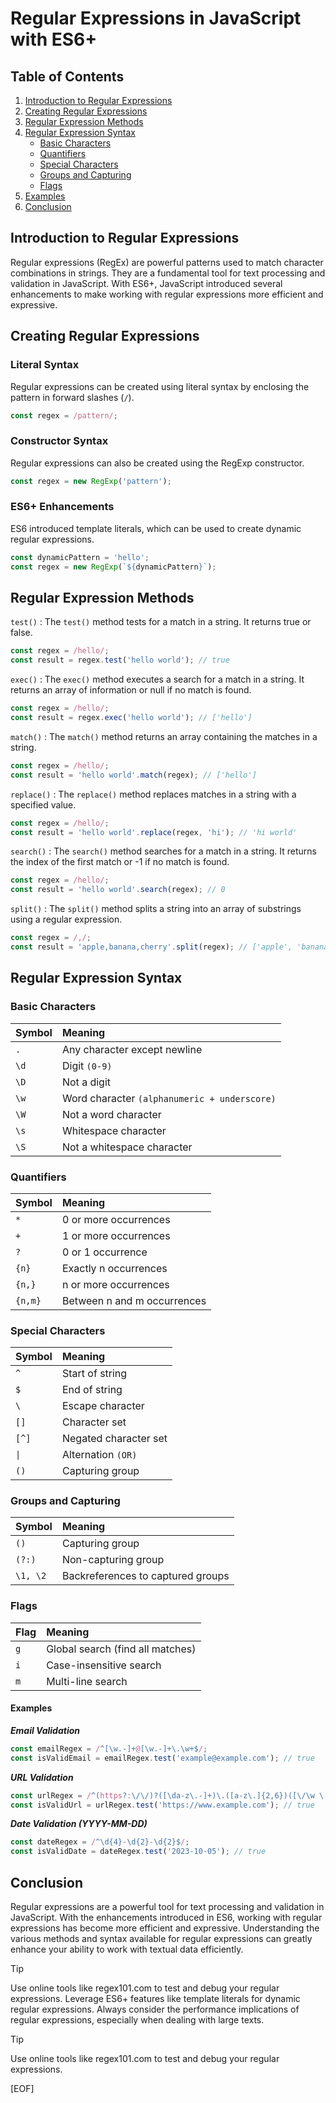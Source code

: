# Regular Expressions in JavaScript with ES6+

## Table of Contents

1. [Introduction to Regular Expressions](#introduction-to-regular-expressions)
2. [Creating Regular Expressions](#creating-regular-expressions)
3. [Regular Expression Methods](#regular-expression-methods)
4. [Regular Expression Syntax](#regular-expression-syntax)
   - [Basic Characters](#basic-characters)
   - [Quantifiers](#quantifiers)
   - [Special Characters](#special-characters)
   - [Groups and Capturing](#groups-and-capturing)
   - [Flags](#flags)
5. [Examples](#examples)
6. [Conclusion](#conclusion)

## Introduction to Regular Expressions

Regular expressions (RegEx) are powerful patterns used to match character combinations in strings. They are a fundamental tool for text processing and validation in JavaScript. With ES6+, JavaScript introduced several enhancements to make working with regular expressions more efficient and expressive.

## Creating Regular Expressions

### Literal Syntax

Regular expressions can be created using literal syntax by enclosing the pattern in forward slashes (`/`).

```javascript
const regex = /pattern/;
```

### Constructor Syntax

Regular expressions can also be created using the RegExp constructor.

```javascript
const regex = new RegExp('pattern');
```

### ES6+ Enhancements

ES6 introduced template literals, which can be used to create dynamic regular expressions.

```javascript
const dynamicPattern = 'hello';
const regex = new RegExp(`${dynamicPattern}`);
```

## Regular Expression Methods

`test()` : The `test()` method tests for a match in a string. It returns true or false.

```javascript
const regex = /hello/;
const result = regex.test('hello world'); // true
```

`exec()` : The `exec()` method executes a search for a match in a string. It returns an array of information or null if no match is found.

```javascript
const regex = /hello/;
const result = regex.exec('hello world'); // ['hello']
```

`match()` : The `match()` method returns an array containing the matches in a string.

```javascript
const regex = /hello/;
const result = 'hello world'.match(regex); // ['hello']
```

`replace()` : The `replace()` method replaces matches in a string with a specified value.

```javascript
const regex = /hello/;
const result = 'hello world'.replace(regex, 'hi'); // 'hi world'
```

`search()` : The `search()` method searches for a match in a string. It returns the index of the first match or -1 if no match is found.

```javascript
const regex = /hello/;
const result = 'hello world'.search(regex); // 0
```

`split()` : The `split()` method splits a string into an array of substrings using a regular expression.

```javascript
const regex = /,/;
const result = 'apple,banana,cherry'.split(regex); // ['apple', 'banana', 'cherry']
```

## Regular Expression Syntax

### Basic Characters

| Symbol | Meaning |
|:-------|:--------|
| `.` | Any character except newline |
| `\d` | Digit `(0-9)` |
| `\D` | Not a digit |
| `\w` | Word character `(alphanumeric + underscore)` |
| `\W` | Not a word character |
| `\s` | Whitespace character |
| `\S` | Not a whitespace character |

### Quantifiers

| Symbol | Meaning |
|:-------|:--------|
| `*` | 0 or more occurrences |
| `+` | 1 or more occurrences |
| `?` | 0 or 1 occurrence |
| `{n}` | Exactly n occurrences |
| `{n,}` | n or more occurrences |
| `{n,m}` | Between n and m occurrences |

### Special Characters

| Symbol | Meaning |
|:-------|:--------|
| `^` | Start of string |
| `$` | End of string |
| `\` | Escape character |
| `[]` | Character set |
| `[^]` | Negated character set |
| `\|` | Alternation `(OR)` |
| `()` | Capturing group |

### Groups and Capturing

| Symbol | Meaning |
|:-------|:--------|
| `()` | Capturing group |
| `(?:)` | Non-capturing group |
| `\1, \2` | Backreferences to captured groups |

### Flags

| Flag | Meaning |
|:-----|:--------|
| `g` | Global search (find all matches) |
| `i` | Case-insensitive search |
| `m` | Multi-line search |

#### Examples

***Email Validation***

```javascript
const emailRegex = /^[\w.-]+@[\w.-]+\.\w+$/;
const isValidEmail = emailRegex.test('example@example.com'); // true
```

***URL Validation***

```javascript
const urlRegex = /^(https?:\/\/)?([\da-z\.-]+)\.([a-z\.]{2,6})([\/\w \.-]*)*\/?$/;
const isValidUrl = urlRegex.test('https://www.example.com'); // true
```

***Date Validation (YYYY-MM-DD)***

```javascript
const dateRegex = /^\d{4}-\d{2}-\d{2}$/;
const isValidDate = dateRegex.test('2023-10-05'); // true
```

## Conclusion

Regular expressions are a powerful tool for text processing and validation in JavaScript. With the enhancements introduced in ES6, working with regular expressions has become more efficient and expressive. Understanding the various methods and syntax available for regular expressions can greatly enhance your ability to work with textual data efficiently.

> [!TIP]
>
> Use online tools like regex101.com to test and debug your regular expressions.
> Leverage ES6+ features like template literals for dynamic regular expressions.
> Always consider the performance implications of regular expressions, especially when dealing with large texts.

> [!TIP]
> Use online tools like regex101.com to test and debug your regular expressions.

[EOF]